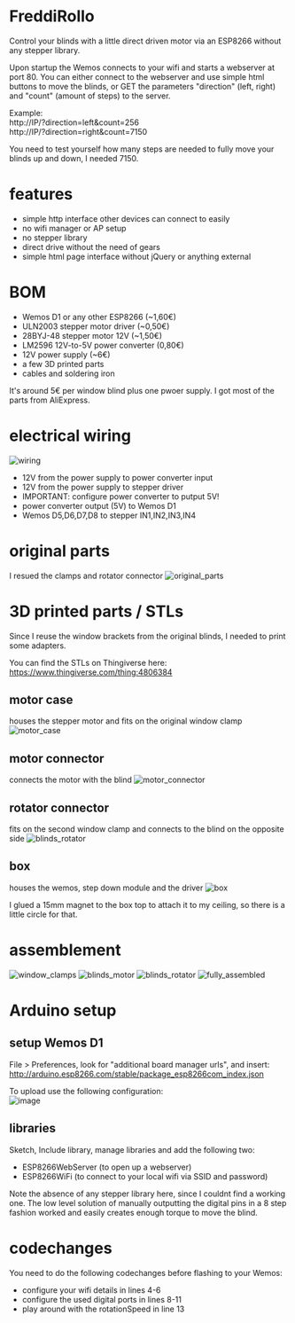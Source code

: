 # FreddiRollo

Control your blinds with a little direct driven motor via an ESP8266 without any stepper library.

Upon startup the Wemos connects to your wifi and starts a webserver at port 80.
You can either connect to the webserver and use simple html buttons to move the blinds, or GET the parameters "direction" (left, right) and "count" (amount of steps) to the server.

Example:  
http://IP/?direction=left&count=256  
http://IP/?direction=right&count=7150

You need to test yourself how many steps are needed to fully move your blinds up and down, I needed 7150.

# features
- simple http interface other devices can connect to easily
- no wifi manager or AP setup
- no stepper library
- direct drive without the need of gears
- simple html page interface without jQuery or anything external

# BOM
- Wemos D1 or any other ESP8266 (~1,60€)
- ULN2003 stepper motor driver (~0,50€)
- 28BYJ-48 stepper motor 12V (~1,50€)
- LM2596 12V-to-5V power converter (0,80€)
- 12V power supply (~6€)
- a few 3D printed parts
- cables and soldering iron

It's around 5€ per window blind plus one pwoer supply. I got most of the parts from AliExpress.

# electrical wiring

![wiring](https://user-images.githubusercontent.com/14030572/112663888-9f40f500-8e59-11eb-9b0c-0f3eda713c63.jpg)

- 12V from the power supply to power converter input
- 12V from the power supply to stepper driver
- IMPORTANT: configure power converter to putput 5V!
- power converter output (5V) to Wemos D1
- Wemos D5,D6,D7,D8 to stepper IN1,IN2,IN3,IN4

# original parts

I resued the clamps and rotator connector
![original_parts](https://user-images.githubusercontent.com/14030572/112665220-1c209e80-8e5b-11eb-8f0e-ae68ebc8df6d.jpg)


# 3D printed parts / STLs
Since I reuse the window brackets from the original blinds, I needed to print some adapters.

You can find the STLs on Thingiverse here: https://www.thingiverse.com/thing:4806384

## motor case 
houses the stepper motor and fits on the original window clamp
![motor_case](https://user-images.githubusercontent.com/14030572/112664833-b03e3600-8e5a-11eb-85c6-72a9b8cbdd0e.jpg)

## motor connector
connects the motor with the blind
![motor_connector](https://user-images.githubusercontent.com/14030572/112664869-be8c5200-8e5a-11eb-9199-b0edb66e4972.jpg)

## rotator connector
fits on the second window clamp and connects to the blind on the opposite side
![blinds_rotator](https://user-images.githubusercontent.com/14030572/112665079-f5fafe80-8e5a-11eb-87b8-c28c05921414.jpg)

## box
houses the wemos, step down module and the driver
![box](https://user-images.githubusercontent.com/14030572/112665117-001cfd00-8e5b-11eb-938c-d02f5a8438c7.jpg)

I glued a 15mm magnet to the box top to attach it to my ceiling, so there is a little circle for that.

# assemblement

![window_clamps](https://user-images.githubusercontent.com/14030572/112665411-512cf100-8e5b-11eb-82b8-1fe0fc88ffff.jpg)
![blinds_motor](https://user-images.githubusercontent.com/14030572/112665433-58ec9580-8e5b-11eb-8b18-0ab959c9f620.jpg)
![blinds_rotator](https://user-images.githubusercontent.com/14030572/112665440-5ab65900-8e5b-11eb-9ebc-35fa29206e85.jpg)
![fully_assembled](https://user-images.githubusercontent.com/14030572/112665483-673ab180-8e5b-11eb-816e-00fd59eb9da1.jpg)


# Arduino setup

## setup Wemos D1
File > Preferences, look for "additional board manager urls", and insert:  
http://arduino.esp8266.com/stable/package_esp8266com_index.json

To upload use the following configuration:  
![image](https://user-images.githubusercontent.com/14030572/112668502-df56a680-8e5e-11eb-8648-4972c028e9bf.png)

## libraries
Sketch, Include library, manage libraries and add the following two:
- ESP8266WebServer (to open up a webserver)
- ESP8266WiFi (to connect to your local wifi via SSID and password)

Note the absence of any stepper library here, since I couldnt find a working one. The low level solution of manually outputting the digital pins in a 8 step fashion worked and easily creates enough torque to move the blind.

# codechanges
You need to do the following codechanges before flashing to your Wemos:

- configure your wifi details in lines 4-6
- configure the used digital ports in lines 8-11
- play around with the rotationSpeed in line 13
